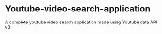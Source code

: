 # Youtube-video-search-application
A complete youtube video search application made using Youtube data API v3
